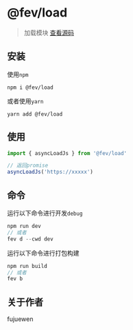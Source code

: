 # @fev/load

> 加载模块 [查看源码](https://github.com/nwa2018/fev-lib/tree/master/packages/load)

## 安装
使用`npm`
```
npm i @fev/load
```
或者使用`yarn`
```
yarn add @fev/load
```

## 使用
``` js
import { asyncLoadJs } from '@fev/load'

// 返回promise
asyncLoadJs('https://xxxxx')
```

## 命令
运行以下命令进行开发`debug`
``` js
npm run dev
// 或者
fev d --cwd dev
```
运行以下命令进行打包构建
``` js
npm run build
// 或者
fev b
```

## 关于作者

fujuewen
